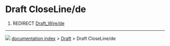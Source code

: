 # Draft CloseLine/de
1.  REDIRECT [Draft_Wire/de](Draft_Wire/de.md)



---
![](images/Button_right.svg) [documentation index](../README.md) > [Draft](Draft_Workbench.md) > Draft CloseLine/de

